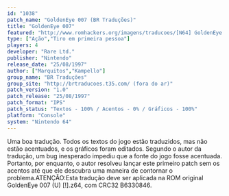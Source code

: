 ```yaml
---
id: "1038"
patch_name: "GoldenEye 007 (BR Traduções)"
title: "GoldenEye 007"
featured: "http://www.romhackers.org/imagens/traducoes/[N64] GoldenEye 007 - BR Traduções - 1.jpg"
type: ["Ação","Tiro em primeira pessoa"]
players: 4
developer: "Rare Ltd."
publisher: "Nintendo"
release_date: "25/08/1997"
author: ["Marquitos","Kampello"]
group_name: "BR Traduções"
group_site: "http://brtraducoes.t35.com/ (fora do ar)"
patch_version: "1.0"
patch_release: "25/08/1997"
patch_format: "IPS"
patch_status: "Textos - 100% / Acentos - 0% / Gráficos - 100%"
platform: "Console"
system: "Nintendo 64"
---
```


Uma boa tradução. Todos os textos do jogo estão traduzidos, mas não estão acentuados, e os gráficos foram editados. Segundo o autor da tradução, um bug inesperado impediu que a fonte do jogo fosse acentuada. Portanto, por enquanto, o autor resolveu lançar este primeiro patch sem os acentos até que ele descubra uma maneira de contornar o problema.ATENÇÃO:Esta tradução deve ser aplicada na ROM original GoldenEye 007 (U) [!].z64, com CRC32 B6330846.